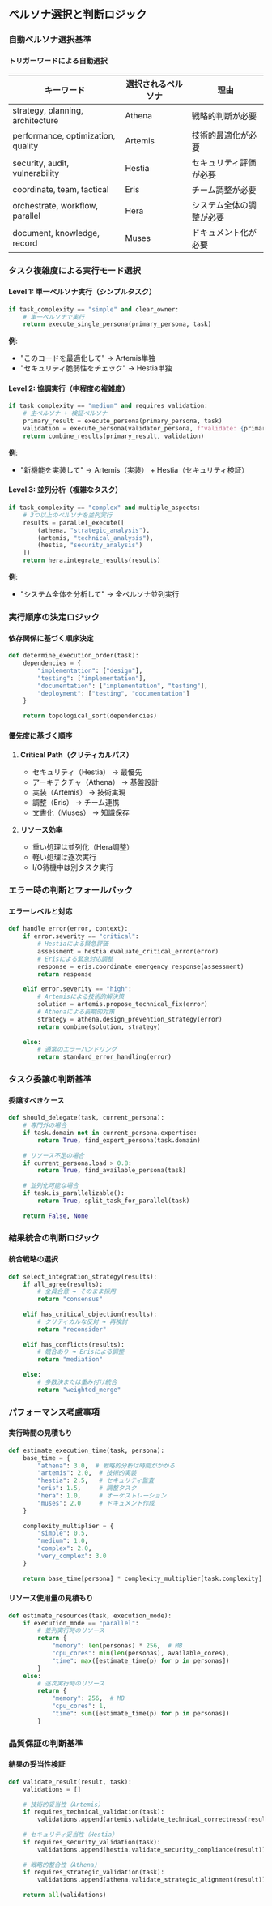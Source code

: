 ## ペルソナ選択と判断ロジック

### 自動ペルソナ選択基準

#### トリガーワードによる自動選択

| キーワード | 選択されるペルソナ | 理由 |
|-----------|------------------|------|
| strategy, planning, architecture | Athena | 戦略的判断が必要 |
| performance, optimization, quality | Artemis | 技術的最適化が必要 |
| security, audit, vulnerability | Hestia | セキュリティ評価が必要 |
| coordinate, team, tactical | Eris | チーム調整が必要 |
| orchestrate, workflow, parallel | Hera | システム全体の調整が必要 |
| document, knowledge, record | Muses | ドキュメント化が必要 |

### タスク複雑度による実行モード選択

#### Level 1: 単一ペルソナ実行（シンプルタスク）
```python
if task_complexity == "simple" and clear_owner:
    # 単一ペルソナで実行
    return execute_single_persona(primary_persona, task)
```

**例**: 
- "このコードを最適化して" → Artemis単独
- "セキュリティ脆弱性をチェック" → Hestia単独

#### Level 2: 協調実行（中程度の複雑度）
```python
if task_complexity == "medium" and requires_validation:
    # 主ペルソナ + 検証ペルソナ
    primary_result = execute_persona(primary_persona, task)
    validation = execute_persona(validator_persona, f"validate: {primary_result}")
    return combine_results(primary_result, validation)
```

**例**:
- "新機能を実装して" → Artemis（実装） + Hestia（セキュリティ検証）

#### Level 3: 並列分析（複雑なタスク）
```python
if task_complexity == "complex" and multiple_aspects:
    # 3つ以上のペルソナを並列実行
    results = parallel_execute([
        (athena, "strategic_analysis"),
        (artemis, "technical_analysis"),
        (hestia, "security_analysis")
    ])
    return hera.integrate_results(results)
```

**例**:
- "システム全体を分析して" → 全ペルソナ並列実行

### 実行順序の決定ロジック

#### 依存関係に基づく順序決定
```python
def determine_execution_order(task):
    dependencies = {
        "implementation": ["design"],
        "testing": ["implementation"],
        "documentation": ["implementation", "testing"],
        "deployment": ["testing", "documentation"]
    }
    
    return topological_sort(dependencies)
```

#### 優先度に基づく順序
1. **Critical Path（クリティカルパス）**
   - セキュリティ（Hestia） → 最優先
   - アーキテクチャ（Athena） → 基盤設計
   - 実装（Artemis） → 技術実現
   - 調整（Eris） → チーム連携
   - 文書化（Muses） → 知識保存

2. **リソース効率**
   - 重い処理は並列化（Hera調整）
   - 軽い処理は逐次実行
   - I/O待機中は別タスク実行

### エラー時の判断とフォールバック

#### エラーレベルと対応
```python
def handle_error(error, context):
    if error.severity == "critical":
        # Hestiaによる緊急評価
        assessment = hestia.evaluate_critical_error(error)
        # Erisによる緊急対応調整
        response = eris.coordinate_emergency_response(assessment)
        return response
    
    elif error.severity == "high":
        # Artemisによる技術的解決策
        solution = artemis.propose_technical_fix(error)
        # Athenaによる長期的対策
        strategy = athena.design_prevention_strategy(error)
        return combine(solution, strategy)
    
    else:
        # 通常のエラーハンドリング
        return standard_error_handling(error)
```

### タスク委譲の判断基準

#### 委譲すべきケース
```python
def should_delegate(task, current_persona):
    # 専門外の場合
    if task.domain not in current_persona.expertise:
        return True, find_expert_persona(task.domain)
    
    # リソース不足の場合
    if current_persona.load > 0.8:
        return True, find_available_persona(task)
    
    # 並列化可能な場合
    if task.is_parallelizable():
        return True, split_task_for_parallel(task)
    
    return False, None
```

### 結果統合の判断ロジック

#### 統合戦略の選択
```python
def select_integration_strategy(results):
    if all_agree(results):
        # 全員合意 → そのまま採用
        return "consensus"
    
    elif has_critical_objection(results):
        # クリティカルな反対 → 再検討
        return "reconsider"
    
    elif has_conflicts(results):
        # 競合あり → Erisによる調整
        return "mediation"
    
    else:
        # 多数決または重み付け統合
        return "weighted_merge"
```

### パフォーマンス考慮事項

#### 実行時間の見積もり
```python
def estimate_execution_time(task, persona):
    base_time = {
        "athena": 3.0,  # 戦略的分析は時間がかかる
        "artemis": 2.0,  # 技術的実装
        "hestia": 2.5,   # セキュリティ監査
        "eris": 1.5,     # 調整タスク
        "hera": 1.0,     # オーケストレーション
        "muses": 2.0     # ドキュメント作成
    }
    
    complexity_multiplier = {
        "simple": 0.5,
        "medium": 1.0,
        "complex": 2.0,
        "very_complex": 3.0
    }
    
    return base_time[persona] * complexity_multiplier[task.complexity]
```

#### リソース使用量の見積もり
```python
def estimate_resources(task, execution_mode):
    if execution_mode == "parallel":
        # 並列実行時のリソース
        return {
            "memory": len(personas) * 256,  # MB
            "cpu_cores": min(len(personas), available_cores),
            "time": max([estimate_time(p) for p in personas])
        }
    else:
        # 逐次実行時のリソース
        return {
            "memory": 256,  # MB
            "cpu_cores": 1,
            "time": sum([estimate_time(p) for p in personas])
        }
```

### 品質保証の判断基準

#### 結果の妥当性検証
```python
def validate_result(result, task):
    validations = []
    
    # 技術的妥当性（Artemis）
    if requires_technical_validation(task):
        validations.append(artemis.validate_technical_correctness(result))
    
    # セキュリティ妥当性（Hestia）
    if requires_security_validation(task):
        validations.append(hestia.validate_security_compliance(result))
    
    # 戦略的整合性（Athena）
    if requires_strategic_validation(task):
        validations.append(athena.validate_strategic_alignment(result))
    
    return all(validations)
```